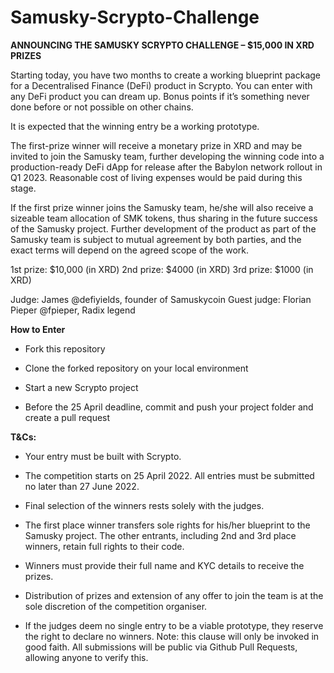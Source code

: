 # Samusky-Scrypto-Challenge

**ANNOUNCING THE SAMUSKY SCRYPTO CHALLENGE – $15,000 IN XRD PRIZES**

Starting today, you have two months to create a working blueprint package for a Decentralised Finance (DeFi) product in Scrypto. You can enter with any DeFi product you can dream up. Bonus points if it’s something never done before or not possible on other chains.

It is expected that the winning entry be a working prototype.

The first-prize winner will receive a monetary prize in XRD and may be invited to join the Samusky team, further developing the winning code into a production-ready DeFi dApp for release after the Babylon network rollout in Q1 2023. Reasonable cost of living expenses would be paid during this stage.

If the first prize winner joins the Samusky team, he/she will also receive a sizeable team allocation of SMK tokens, thus sharing in the future success of the Samusky project. Further development of the product as part of the Samusky team is subject to mutual agreement by both parties, and the exact terms will depend on the agreed scope of the work.

1st prize: $10,000 (in XRD)
2nd prize: $4000 (in XRD)
3rd prize: $1000 (in XRD)

Judge: James @defiyields, founder of Samuskycoin
Guest judge: Florian Pieper @fpieper, Radix legend

**How to Enter**

- Fork this repository
- Clone the forked repository on your local environment

- Start a new Scrypto project

- Before the 25 April deadline, commit and push your project folder and create a pull request

**T&Cs:**

- Your entry must be built with Scrypto.

- The competition starts on 25 April 2022. All entries must be submitted no later than 27 June 2022.

- Final selection of the winners rests solely with the judges.

- The first place winner transfers sole rights for his/her blueprint to the Samusky project. The other entrants, including 2nd and 3rd place winners, retain full rights to their code.

- Winners must provide their full name and KYC details to receive the prizes. 

- Distribution of prizes and extension of any offer to join the team is at the sole discretion of the competition organiser.

- If the judges deem no single entry to be a viable prototype, they reserve the right to declare no winners. Note: this clause will only be invoked in good faith. All submissions will be public via Github Pull Requests, allowing anyone to verify this.
